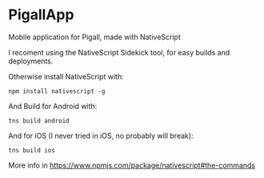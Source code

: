 # PigallApp
Mobile application for Pigall, made with NativeScript

I recoment using the NativeScript Sidekick tool, for easy builds and deployments.

Otherwise install NativeScript with:

```
npm install nativescript -g
```

And Build for Android with:
```
tns build android
```

And for iOS (I never tried in iOS, no probably will break):
```
tns build ios
```

More info in https://www.npmjs.com/package/nativescript#the-commands

